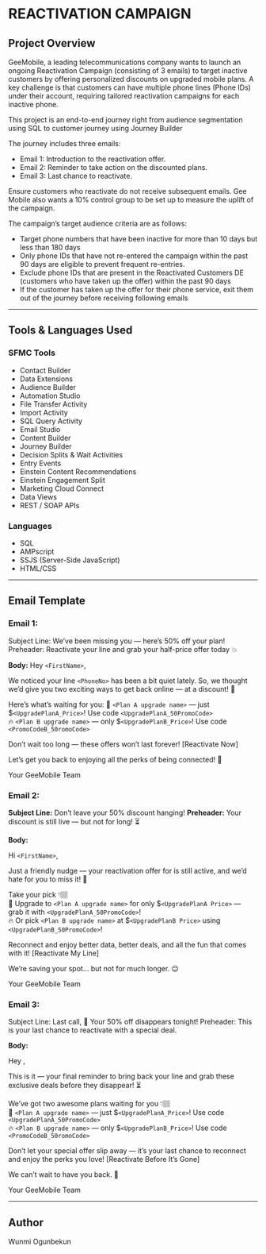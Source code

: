 # REACTIVATION CAMPAIGN

## Project Overview

GeeMobile, a leading telecommunications company wants to launch an ongoing Reactivation Campaign (consisting of 3 emails) to target inactive customers by offering personalized discounts on upgraded mobile plans. A key challenge is that customers can have multiple phone lines (Phone IDs) under their account, requiring tailored reactivation campaigns for each inactive phone.

This project is an end-to-end journey right from audience segmentation using SQL to customer journey using Journey Builder

The journey includes three emails:
- Email 1: Introduction to the reactivation offer.
- Email 2: Reminder to take action on the discounted plans.
- Email 3: Last chance to reactivate.

Ensure customers who reactivate do not receive subsequent emails.
Gee Mobile also wants a 10% control group to be set up to measure the uplift of the campaign.

The campaign’s target audience criteria are as follows:

- Target phone numbers that have been inactive for more than 10 days but less than 180 days
- Only phone IDs that have not re-entered the campaign within the past 90 days are eligible to prevent frequent re-entries.
- Exclude phone IDs that are present in the Reactivated Customers DE (customers who have taken up the offer) within the past 90 days
- If the customer has taken up the offer for their phone service, exit them out of the journey before receiving following emails

---

## Tools & Languages Used

### SFMC Tools
- Contact Builder  
- Data Extensions  
- Audience Builder  
- Automation Studio  
- File Transfer Activity  
- Import Activity  
- SQL Query Activity  
- Email Studio  
- Content Builder  
- Journey Builder  
- Decision Splits & Wait Activities  
- Entry Events  
- Einstein Content Recommendations  
- Einstein Engagement Split  
- Marketing Cloud Connect  
- Data Views  
- REST / SOAP APIs  

### Languages
- SQL  
- AMPscript  
- SSJS (Server-Side JavaScript)  
- HTML/CSS  

---

## Email Template

### Email 1: 
Subject Line: We’ve been missing you — here’s 50% off your plan!
Preheader: Reactivate your line and grab your half-price offer today 💥

**Body:**
Hey `<FirstName>`,  

We noticed your line `<PhoneNo>` has been a bit quiet lately. So, we thought we’d give you two exciting ways to get back online — at a discount! 🎉  

Here’s what’s waiting for you: 
🚀 `<Plan A upgrade name>` — just $`<UpgradePlanA_Price>`! Use code `<UpgradePlanA_50PromoCode>`  
🔥 `<Plan B upgrade name>` — only $`<UpgradePlanB_Price>`! Use code `<PromoCodeB_50romoCode>` 

Don’t wait too long — these offers won’t last forever!
[Reactivate Now]

Let’s get you back to enjoying all the perks of being connected! 💙

Your GeeMobile Team

### Email 2: 

**Subject Line:** Don’t leave your 50% discount hanging!
**Preheader:** Your discount is still live — but not for long! ⏳

**Body:**

Hi `<FirstName>`,  

Just a friendly nudge — your reactivation offer for <PhoneNo> is still active, and we’d hate for you to miss it! 💌 

Take your pick 👇🏽  
💫 Upgrade to `<Plan A upgrade name>` for only $`<UpgradePlanA Price>` — grab it with `<UpgradePlanA_50PromoCode>`!  
🔥 Or pick `<Plan B upgrade name>` at $`<UpgradePlanB Price>` using `<UpgradePlanB_50PromoCode>`!

Reconnect and enjoy better data, better deals, and all the fun that comes with it!
[Reactivate My Line]

We’re saving your spot… but not for much longer. 😉

Your GeeMobile Team

### Email 3:

Subject Line: Last call, 🚨 Your 50% off disappears tonight!
Preheader: This is your last chance to reactivate with a special deal.

**Body:**

Hey **<FirstName>**,  

This is it — your final reminder to bring back your line <PhoneNo> and grab these exclusive deals before they disappear! ⏳  

We’ve got two awesome plans waiting for you 👇🏽  
🚀 `<Plan A upgrade name>` — just $`<UpgradePlanA_Price>`! Use code `<UpgradePlanA_50PromoCode>`  
🔥 `<Plan B upgrade name>` — only $`<UpgradePlanB_Price>`! Use code `<PromoCodeB_50romoCode>`

Don’t let your special offer slip away — it’s your last chance to reconnect and enjoy the perks you love!
[Reactivate Before It’s Gone]

We can’t wait to have you back. 💙

Your GeeMobile Team

---

## Author
Wunmi Ogunbekun







